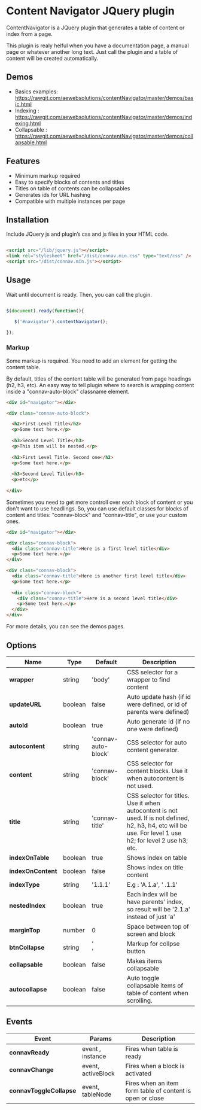# Content Navigator JQuery plugin
ContentNavigator is a JQuery plugin that generates a table of content or index from a page.

This plugin is realy helful when you have a documentation page, a manual page or whatever another long text. Just call the plugin and a table of content will be created automatically.

## Demos
- Basics examples: https://rawgit.com/aewebsolutions/contentNavigator/master/demos/basic.html
- Indexing : https://rawgit.com/aewebsolutions/contentNavigator/master/demos/indexing.html
- Collapsable : https://rawgit.com/aewebsolutions/contentNavigator/master/demos/collapsable.html

## Features
- Minimum markup required
- Easy to specify blocks of contents and titles
- Titles on table of contents can be collapsables
- Generates ids for URL hashing
- Compatible with multiple instances per page

## Installation

Include JQuery js and plugin’s css and js files in your HTML code.

```html

<script src="/lib/jquery.js"></script> 
<link rel="stylesheet" href="/dist/connav.min.css" type="text/css" /> 
<script src="/dist/connav.min.js"></script> 

```

## Usage


Wait until document is ready. Then, you can call the plugin.

```javascript

$(document).ready(function(){

   $('#navigator').contentNavigator();

});

```

### Markup

Some markup is required. You need to add an element for getting the content table.

By default, titles of the content table will be generated from page headings (h2, h3, etc). An easy way to tell plugin where to search is wrapping content inside a "connav-auto-block" classname element.
```html
<div id="navigator"></div>

<div class="connav-auto-block">

  <h2>First Level Title</h2>
  <p>Some text here.</p>
  
  <h3>Second Level Title</h3>
  <p>This item will be nested.</p>
  
  <h2>First Level Title. Second one</h2>
  <p>Some text here.</p>
  
  <h3>Second Level Title</h3>
  <p>etc</p>
  
</div>
```

Sometimes you need to get more controll over each block of content or you don't want to use headlings. So, you can use default classes for blocks of content and titles: "connav-block" and "connav-title", or use your custom ones.
```html
<div id="navigator"></div>

<div class="connav-block">
  <div class="connav-title">Here is a first level title</div>
  <p>Some text here.</p>
</div>

<div class="connav-block">
  <div class="connav-title">Here is another first level title</div>
  <p>Some text here.</p>
  
  <div class="connav-block">
    <div class="connav-title">Here is a second level title</div>
    <p>Some text here.</p>
  </div>
</div>
```

For more details, you can see the demos pages.


## Options

Name | Type | Default | Description
--- | --- | --- | ---
**wrapper** | string | 'body' | CSS selector for a wrapper to find content
**updateURL** | boolean | false | Auto update hash  (if id were defined, or id of parents were defined)
**autoId** | boolean | true | Auto generate id (if no one were defined)
**autocontent** | string | 'connav-auto-block' | CSS selector for auto content generator.
**content** | string | 'connav-block' | CSS selector for content blocks. Use it when autocontent is not used.
**title** | string | 'connav-title' | CSS selector for titles. Use it when autocontent is not used. If is not defined, h2, h3, h4, etc will be use. For level 1 use h2; for level 2 use h3; etc.
**indexOnTable** | boolean | true | Shows index on table
**indexOnContent** | boolean | false | Shows index on title content
**indexType** | string | '1.1.1' | E.g : 'A.1.a', ' .1.1'
**nestedIndex** | boolean | true | Each index will be have parents' index, so result will be '2.1.a' instead of just 'a'
**marginTop** | number | 0 | Space between top of screen and block
**btnCollapse** | string | '<div class="connav-btn-collapse"></div>' | Markup for collpse button
**collapsable** | boolean | false | Makes items collapsable 
**autocollapse** | boolean | false | Auto toggle collapsable items of table of content when scrolling.


## Events

Event | Params | Description
--- | --- | ---
**connavReady** | event , instance| Fires when table is ready
**connavChange** | event, activeBlock | Fires when a block is activated
**connavToggleCollapse** | event, tableNode | Fires when an item form table of content is open or close



